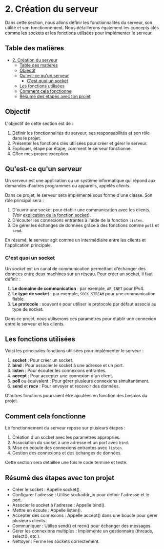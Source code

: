 # 2. Création du serveur

Dans cette section, nous allons définir les fonctionnalités du serveur, son utilité et son fonctionnement. Nous détaillerons également les concepts clés comme les sockets et les fonctions utilisées pour implémenter le serveur.

## Table des matières

- [2. Création du serveur](#2-création-du-serveur)
	- [Table des matières](#table-des-matières)
	- [Objectif](#objectif)
	- [Qu'est-ce qu'un serveur](#quest-ce-quun-serveur)
		- [C'est quoi un socket](#cest-quoi-un-socket)
	- [Les fonctions utilisées](#les-fonctions-utilisées)
	- [Comment cela fonctionne](#comment-cela-fonctionne)
	- [Résumé des étapes avec ton projet](#résumé-des-étapes-avec-ton-projet)

## Objectif

L'objectif de cette section est de :
1. Définir les fonctionnalités du serveur, ses responsabilités et son rôle dans le projet.
2. Présenter les fonctions clés utilisées pour créer et gérer le serveur.
3. Expliquer, étape par étape, comment le serveur fonctionne.
4. CRee mes propre exception
## Qu'est-ce qu'un serveur

Un serveur est une application ou un système informatique qui répond aux demandes d'autres programmes ou appareils, appelés *clients*. 

Dans ce projet, le serveur sera implémenté sous forme d'une classe. Son rôle principal sera :
1. D'ouvrir une socket pour établir une communication avec les clients. (Voir [explication de la fonction socket](./../laboratoire/socket/info.md)).
2. D'écouter les connexions entrantes à l'aide de la fonction `listen`.
3. De gérer les échanges de données grâce à des fonctions comme `poll` et `send`.

En résumé, le serveur agit comme un intermédiaire entre les clients et l'application principale.

### C'est quoi un socket

Un *socket* est un canal de communication permettant d'échanger des données entre deux machines sur un réseau. Pour créer un socket, il faut définir :
1. **Le domaine de communication** : par exemple, `AF_INET` pour IPv4.
2. **Le type de socket** : par exemple, `SOCK_STREAM` pour une communication fiable.
3. **Le protocole** : souvent `0` pour utiliser le protocole par défaut associé au type de socket.

Dans ce projet, nous utiliserons ces paramètres pour établir une connexion entre le serveur et les clients.

## Les fonctions utilisées

Voici les principales fonctions utilisées pour implémenter le serveur :

1. **socket** : Pour créer un socket.
2. **bind** : Pour associer le socket à une adresse et un port.
3. **listen** : Pour écouter les connexions entrantes.
4. **accept** : Pour accepter une connexion d'un client.
5. **poll** ou équivalent : Pour gérer plusieurs connexions simultanément.
6. **send** et **recv** : Pour envoyer et recevoir des données.

D'autres fonctions pourraient être ajoutées en fonction des besoins du projet.

## Comment cela fonctionne

Le fonctionnement du serveur repose sur plusieurs étapes :
1. Création d'un socket avec les paramètres appropriés.
2. Association du socket à une adresse et un port avec `bind`.
3. Mise en écoute des connexions entrantes avec `listen`.
4. Gestion des connexions et des échanges de données.

Cette section sera détaillée une fois le code terminé et testé.

## Résumé des étapes avec ton projet
- Créer le socket : Appelle socket().
- Configurer l'adresse : Utilise sockaddr_in pour définir l'adresse et le port.
- Associer le socket à l'adresse : Appelle bind().
- Mettre en écoute : Appelle listen().
- Accepter des connexions : Appelle accept() dans une boucle pour gérer plusieurs clients.
- Communiquer : Utilise send() et recv() pour échanger des messages.
- Gérer les connexions multiples : Implémente un gestionnaire (threads, select(), etc.).
- Nettoyer : Ferme les sockets correctement.
